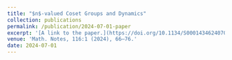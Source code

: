 ```yaml
---
title: "$n$-valued Coset Groups and Dynamics"
collection: publications
permalink: /publication/2024-07-01-paper
excerpt: '[A link to the paper.](https://doi.org/10.1134/S000143462407006X)'
venue: 'Math. Notes, 116:1 (2024), 66–76.'
date: 2024-07-01
---
```


